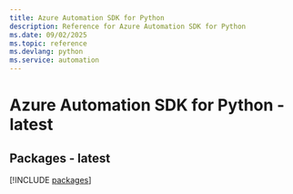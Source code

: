 ```yaml
---
title: Azure Automation SDK for Python
description: Reference for Azure Automation SDK for Python
ms.date: 09/02/2025
ms.topic: reference
ms.devlang: python
ms.service: automation
---
```

# Azure Automation SDK for Python - latest
## Packages - latest
[!INCLUDE [packages](automation-index.md)]